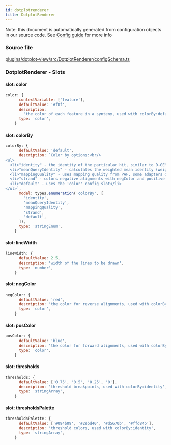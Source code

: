 ```yaml
---
id: dotplotrenderer
title: DotplotRenderer
---
```


Note: this document is automatically generated from configuration objects in our
source code. See [Config guide](/docs/config_guide) for more info

### Source file

[plugins/dotplot-view/src/DotplotRenderer/configSchema.ts](https://github.com/GMOD/jbrowse-components/blob/main/plugins/dotplot-view/src/DotplotRenderer/configSchema.ts)

### DotplotRenderer - Slots

#### slot: color

```js
color: {
      contextVariable: ['feature'],
      defaultValue: '#f0f',
      description:
        'the color of each feature in a synteny, used with colorBy:default',
      type: 'color',
    }
```

#### slot: colorBy

```js
colorBy: {
      defaultValue: 'default',
      description: `Color by options:<br/>
<ul>
  <li>"identity" - the identity of the particular hit, similar to D-GENIES, use the other config slots 'thresholds' and 'thresholdsPalette' to define colors for this setting</li>
  <li>"meanQueryIdentity" - calculates the weighted mean identity (weighted by alignment length) of all the hits that the query maps to (e.g. if the query is split aligned to many target, uses their weighted mean. can help show patterns of more related and distant synteny after WGD)</li>
  <li>"mappingQuality" - uses mapping quality from PAF, some adapters don't have this setting</li>
  <li>"strand" - colors negative alignments with negColor and positive alignments with posColor</li>
  <li>"default" - uses the 'color' config slot</li>
</ul>`,
      model: types.enumeration('colorBy', [
        'identity',
        'meanQueryIdentity',
        'mappingQuality',
        'strand',
        'default',
      ]),
      type: 'stringEnum',
    }
```

#### slot: lineWidth

```js
lineWidth: {
      defaultValue: 2.5,
      description: 'width of the lines to be drawn',
      type: 'number',
    }
```

#### slot: negColor

```js
negColor: {
      defaultValue: 'red',
      description: 'the color for reverse alignments, used with colorBy:strand',
      type: 'color',
    }
```

#### slot: posColor

```js
posColor: {
      defaultValue: 'blue',
      description: 'the color for forward alignments, used with colorBy:strand',
      type: 'color',
    }
```

#### slot: thresholds

```js
thresholds: {
      defaultValue: ['0.75', '0.5', '0.25', '0'],
      description: 'threshold breakpoints, used with colorBy:identity',
      type: 'stringArray',
    }
```

#### slot: thresholdsPalette

```js
thresholdsPalette: {
      defaultValue: ['#094b09', '#2ebd40', '#d5670b', '#ffd84b'],
      description: 'threshold colors, used with colorBy:identity',
      type: 'stringArray',
    }
```
